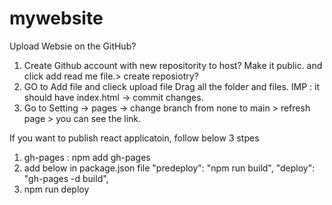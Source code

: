 # mywebsite
Upload Websie on the GitHub?
1. Create Github account with new repositority to host? Make it public. and click add read me file.> create reposiotry?
2. GO to Add file and clieck upload file Drag all the folder and files. IMP : it should have index.html -> commit changes.
3. Go to Setting -> pages -> change branch from none to main > refresh page > you can see the link.


If you want to publish react applicatoin, follow below 3 stpes
1. gh-pages : npm add gh-pages
2. add below in package.json file
    "predeploy": "npm run build",
    "deploy": "gh-pages -d build",
3. npm run deploy
